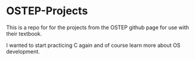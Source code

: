 # OSTEP-Projects
This is a repo for for the projects from the OSTEP github page for use with their textbook.

I wanted to start practicing C again and of course learn more about OS development.
